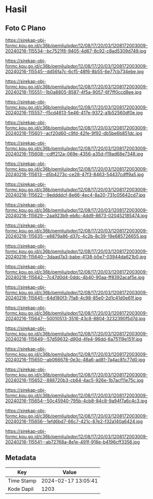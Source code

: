 # Hasil

## Foto C Plano

https://sirekap-obj-formc.kpu.go.id/c36b/pemilu/pdpr/12/08/17/20/03/1208172003009-20240216-115534--bc7521f8-9405-4d67-8c92-c8ad5309d749.jpg

https://sirekap-obj-formc.kpu.go.id/c36b/pemilu/pdpr/12/08/17/20/03/1208172003009-20240216-115545--dd56fa7c-6cf5-48f6-8b55-6e77cb734ebe.jpg

https://sirekap-obj-formc.kpu.go.id/c36b/pemilu/pdpr/12/08/17/20/03/1208172003009-20240216-115551--1b0a8805-8587-4f5a-9057-6f7ff0ccd8ee.jpg

https://sirekap-obj-formc.kpu.go.id/c36b/pemilu/pdpr/12/08/17/20/03/1208172003009-20240216-115557--f5cd4613-5e46-417e-9372-a1b52560df0e.jpg

https://sirekap-obj-formc.kpu.go.id/c36b/pemilu/pdpr/12/08/17/20/03/1208172003009-20240216-115601--acf20d60-c9fd-42fe-9f92-db5be6b851dc.jpg

https://sirekap-obj-formc.kpu.go.id/c36b/pemilu/pdpr/12/08/17/20/03/1208172003009-20240216-115608--cdff212a-069e-4356-a35d-f19ad68e7348.jpg

https://sirekap-obj-formc.kpu.go.id/c36b/pemilu/pdpr/12/08/17/20/03/1208172003009-20240216-115613--d5b4273c-ce28-47f3-8463-54437cdff9a5.jpg

https://sirekap-obj-formc.kpu.go.id/c36b/pemilu/pdpr/12/08/17/20/03/1208172003009-20240216-115622--9eddddcf-8e66-4ec4-8a20-731c05642cd7.jpg

https://sirekap-obj-formc.kpu.go.id/c36b/pemilu/pdpr/12/08/17/20/03/1208172003009-20240216-115629--2aa923b9-eb8c-4dd9-8673-020452185474.jpg

https://sirekap-obj-formc.kpu.go.id/c36b/pemilu/pdpr/12/08/17/20/03/1208172003009-20240216-115635--e8879a86-d37c-4c2b-8c39-19e685726655.jpg

https://sirekap-obj-formc.kpu.go.id/c36b/pemilu/pdpr/12/08/17/20/03/1208172003009-20240216-115640--3daad7a3-babe-4138-b5e7-03944da621b0.jpg

https://sirekap-obj-formc.kpu.go.id/c36b/pemilu/pdpr/12/08/17/20/03/1208172003009-20240216-115642--7c47d0d4-0ddc-4b40-90aa-ff8392acaf5e.jpg

https://sirekap-obj-formc.kpu.go.id/c36b/pemilu/pdpr/12/08/17/20/03/1208172003009-20240216-115645--64d180f3-7fa8-4c98-85e0-2d1c41d0e61f.jpg

https://sirekap-obj-formc.kpu.go.id/c36b/pemilu/pdpr/12/08/17/20/03/1208172003009-20240216-115647--50010513-3516-43c8-8804-3232390f5d7d.jpg

https://sirekap-obj-formc.kpu.go.id/c36b/pemilu/pdpr/12/08/17/20/03/1208172003009-20240216-115649--57d59632-d90d-4fe4-96dd-6a75119e151f.jpg

https://sirekap-obj-formc.kpu.go.id/c36b/pemilu/pdpr/12/08/17/20/03/1208172003009-20240216-115650--ab066678-0e3c-48a6-ad81-7a4ac81c77d0.jpg

https://sirekap-obj-formc.kpu.go.id/c36b/pemilu/pdpr/12/08/17/20/03/1208172003009-20240216-115652--888720b3-cb64-4ac5-926e-1b7acf11e75c.jpg

https://sirekap-obj-formc.kpu.go.id/c36b/pemilu/pdpr/12/08/17/20/03/1208172003009-20240216-115654--50c45940-795b-4cb8-84c8-9a94f7a6c4c3.jpg

https://sirekap-obj-formc.kpu.go.id/c36b/pemilu/pdpr/12/08/17/20/03/1208172003009-20240216-115656--1efd6bd7-66c7-421c-87e2-f32a140a6424.jpg

https://sirekap-obj-formc.kpu.go.id/c36b/pemilu/pdpr/12/08/17/20/03/1208172003009-20240216-115541--ab72768a-8e1e-491f-916e-b4196cff3356.jpg


## Metadata

| Key        | Value               |
| ---------- | ------------------- |
| Time Stamp | 2024-02-17 13:05:41 |
| Kode Dapil | 1203                |



